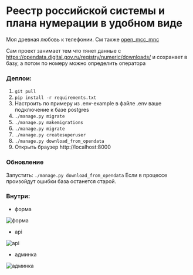 ﻿# Реестр российской системы и плана нумерации в удобном виде
Моя древная любовь к телефонии. См также [open_mcc_mnc](https://github.com/saintbyte/open_mcc_mnc)

Сам проект занимает тем что тянет данные с https://opendata.digital.gov.ru/registry/numeric/downloads/ и
сохранает в базу, а потом по номеру можно определить оператора

### Деплои:
1. ```git pull``` 
2. ```pip install -r requirements.txt```
3. Настроить по примеру из .env-example в файле .env ваше подключение к базе postgres
4. ```./manage.py migrate``` 
5. ```./manage.py makemigrations ```
6. ```./manage.py migrate``` 
7. ```./manage.py createsuperuser``` 
8. ```./manage.py download_from_opendata```
9. Открыть браузер http://localhost:8000

### Обновление
Запустить: 
```./manage.py download_from_opendata```
Если в процессе произойдут ошибки база останется старой. 
### Внутри: 
 * форма

 ![форма](docs/img/1.png)

 * api

 ![api](docs/img/2.png)

 * админка

 ![админка](docs/img/3.png)